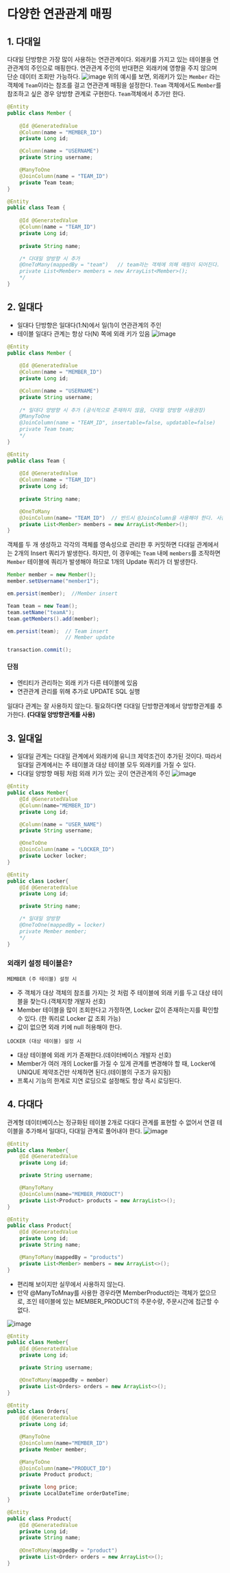 # 다양한 연관관계 매핑

## 1. 다대일

다대일 단방향은 가장 많이 사용하는 연관관계이다. 외래키를 가지고 있는 테이블을 연관관계의 주인으로 매핑한다. 연관관계 주인의 반대편은 외래키에 영향을 주지 않으며 단순 데이터 조회만 가능하다.
![image](https://user-images.githubusercontent.com/22049906/196313223-cf6fcb4b-bfd7-4405-b8f5-a230c1a85878.png)
위의 예시를 보면, 외래키가 있는 ```Member``` 라는 객체에 ```Team```이라는 참조를 걸고 연관관계 매핑을 설정한다.
```Team``` 객체에서도 ```Member```를 참조하고 싶은 경우 양방향 관계로 구현한다. ```Team```객체에서 추가만 한다.

```java
@Entity
public class Member {
    
    @Id @GeneratedValue
    @Column(name = "MEMBER_ID")
    private Long id;

    @Column(name = "USERNAME")
    private String username;

    @ManyToOne
    @JoinColumn(name = "TEAM_ID")
    private Team team;
}
```
```java
@Entity
public class Team {
    
    @Id @GeneratedValue
    @Column(name = "TEAM_ID")
    private Long id;
  
    private String name;

    /* 다대일 양방향 시 추가
    @OneToMany(mappedBy = "team")	// team라는 객체에 의해 매핑이 되어진다. 매핑되는 컬럼 작성(읽기만 가능)
    private List<Member> members = new ArrayList<Member>();
    */
}
```

## 2. 일대다
- 일대다 단방향은 일대다(1:N)에서 일(1)이 연관관계의 주인
- 테이블 일대다 관계는 항상 다(N) 쪽에 외래 키가 있음
![image](https://user-images.githubusercontent.com/22049906/196318466-903ae10d-0ced-4ac8-833d-867797e33e32.png)

```java
@Entity
public class Member {
    
    @Id @GeneratedValue
    @Column(name = "MEMBER_ID")
    private Long id;

    @Column(name = "USERNAME")
    private String username;
    
    /* 일대다 양뱡향 시 추가 (공식적으로 존재하지 않음, 다대일 양방향 사용권장)
    @ManyToOne
    @JoinColumn(name = "TEAM_ID", insertable=false, updatable=false)
    private Team team;
    */
}
```
```java
@Entity
public class Team {
    
    @Id @GeneratedValue
    @Column(name = "TEAM_ID")
    private Long id;
  
    private String name;

    @OneToMany
    @JoinColumn(name= "TEAM_ID")  // 반드시 @JoinColumn을 사용해야 한다. 사용하지 않으면 default로 @JoinTable로 동작하여 중간 테이블이 하나 더 생성된다.
    private List<Member> members = new ArrayList<Member>();
}
```
객체를 두 개 생성하고 각각의 객체를 영속성으로 관리한 후 커밋하면 다대일 관계에서는 2개의 Insert 쿼리가 발생한다. 하지만, 이 경우에는 ```Team``` 내에 ```members```를 조작하면 ```Member``` 테이블에 쿼리가 발생해야 하므로 1개의 Update 쿼리가 더 발생한다.
```java
Member member = new Member();
member.setUsername("member1");

em.persist(member);  //Member insert

Team team = new Team();
team.setName("teamA");
team.getMembers().add(member);

em.persist(team);  // Team insert
                   // Member update

transaction.commit();
```
#### 단점
- 엔티티가 관리하는 외래 키가 다른 테이블에 있음
- 연관관계 관리를 위해 추가로 UPDATE SQL 실행   

일대다 관계는 잘 사용하지 않는다. 필요하다면 다대일 단방향관계에서 양방향관계를 추가한다. __(다대일 양방향관계를 사용)__

## 3. 일대일
- 일대일 관계는 다대일 관계에서 외래키에 유니크 제약조건이 추가된 것이다. 따라서 일대일 관계에서는 주 테이블과 대상 테이블 모두 외래키를 가질 수 있다. 
- 다대일 양방향 매핑 처럼 외래 키가 있는 곳이 연관관계의 주인
![image](https://user-images.githubusercontent.com/22049906/196361883-4bc57d4c-5e08-4fe7-8231-9226693fad38.png)

```java
@Entity
public class Member{
    @Id @GeneratedValue
    @Column(name="MEMBER_ID")
    private Long id;

    @Column(name = "USER_NAME")
    private String username;

    @OneToOne
    @JoinColumn(name = "LOCKER_ID")
    private Locker locker;
}
```
```java
@Entity
public class Locker{
    @Id @GeneratedValue
    private Long id;

    private String name;

    /* 일대일 양방향
    @OneToOne(mappedBy = locker)
    private Member member;
    */
}
```
### 외래키 설정 테이블은?
```MEMBER (주 테이블) 설정 시```
- 주 객체가 대상 객체의 참조를 가지는 것 처럼 주 테이블에 외래 키를 두고 대상 테이블을 찾는다.(객체지향 개발자 선호)
- Member 테이블을 많이 조회한다고 가정하면, Locker 값이 존재하는지를 확인할 수 있다. (한 쿼리로 Locker 값 조회 가능)
- 값이 없으면 외래 키에 null 허용해야 한다.

```LOCKER (대상 테이블) 설정 시```
- 대상 테이블에 외래 키가 존재한다.(데이터베이스 개발자 선호)
- Member가 여러 개의 Locker를 가질 수 있게 관계를 변경해야 할 때, Locker에 UNIQUE 제약조건만 삭제하면 된다.(테이블의 구조가 유지됨)
- 프록시 기능의 한계로 지연 로딩으로 설정해도 항상 즉시 로딩된다.

## 4. 다대다
관계형 데이터베이스는 정규화된 테이블 2개로 다대다 관계를 표현할 수 없어서 연결 테이블을 추가해서 일대다, 다대일 관계로 풀어내야 한다.
![image](https://user-images.githubusercontent.com/22049906/196368962-6e7d26e0-8eb4-42a6-999c-86e79ffbd081.png)
```Java
@Entity
public class Member{
    @Id @GeneratedValue
    private Long id;

    private String username;

    @ManyToMany
    @JoinColumn(name="MEMBER_PRODUCT")
    private List<Product> products = new ArrayList<>();
}

@Entity
public class Product{
    @Id @GeneratedValue
    private Long id;
    private String name;

    @ManyToMany(mappedBy = "products")
    private List<Member> members = new ArrayList<>();
}
```
- 편리해 보이지만 실무에서 사용하지 않는다.
- 만약 @ManyToMnay를 사용한 경우라면 MemberProduct라는 객체가 없으므로, 조인 테이블에 있는 MEMBER_PRODUCT의 주문수량, 주문시간에 접근할 수 없다.

![image](https://user-images.githubusercontent.com/22049906/196371266-d238ccf9-cbeb-4376-8e0f-164900fd6b52.png)

```java
@Entity
public class Member{
    @Id @GeneratedValue
    private Long id;

    private String username;

    @OneToMany(mappedBy = member)
    private List<Orders> orders = new ArrayList<>();
}
```
```java
@Entity
public class Orders{
    @Id @GeneratedValue
    private Long id;

    @ManyToOne
    @JoinColumn(name="MEMBER_ID")
    private Member member;

    @ManyToOne
    @JoinColumn(name="PRODUCT_ID")
    private Product product;

    private long price;
    private LocalDateTime orderDateTime;
}
```
```Java
@Entity
public class Product{
    @Id @GeneratedValue
    private Long id;
    private String name;
    
    @OneToMany(mappedBy = "product")
    private List<Order> orders = new ArrayList<>();
}
```

